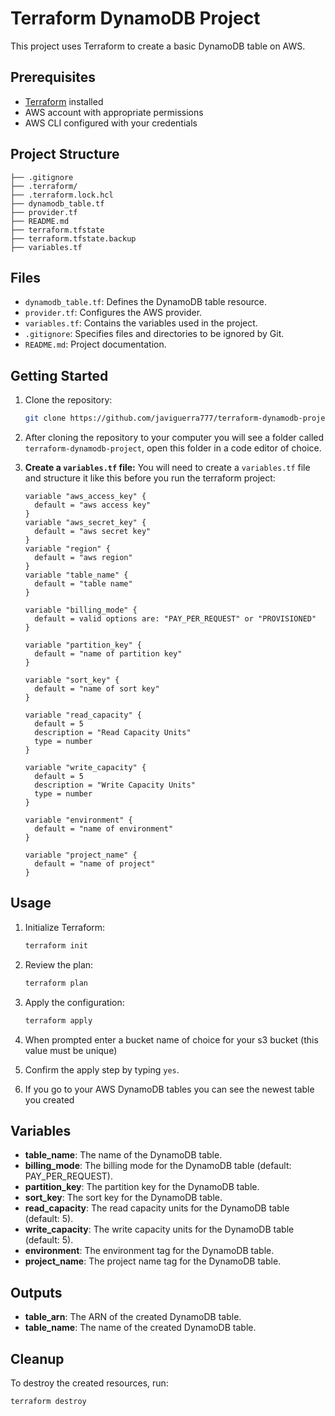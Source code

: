 # Terraform DynamoDB Project

This project uses Terraform to create a basic DynamoDB table on AWS.

## Prerequisites

- [Terraform](https://www.terraform.io/downloads.html) installed
- AWS account with appropriate permissions
- AWS CLI configured with your credentials

## Project Structure
```
├── .gitignore
├── .terraform/ 
├── .terraform.lock.hcl 
├── dynamodb_table.tf 
├── provider.tf 
├── README.md 
├── terraform.tfstate 
├── terraform.tfstate.backup 
├── variables.tf
```

## Files
- `dynamodb_table.tf`: Defines the DynamoDB table resource.
- `provider.tf`: Configures the AWS provider.
- `variables.tf`: Contains the variables used in the project.
- `.gitignore`: Specifies files and directories to be ignored by Git.
- `README.md`: Project documentation.

## Getting Started

1. Clone the repository:
    ```sh
    git clone https://github.com/javiguerra777/terraform-dynamodb-project.git
    ```

2. After cloning the repository to your computer you will see a folder called `terraform-dynamodb-project`, open this folder in a code editor of choice. 

3.  **Create a `variables.tf` file:**
    You will need to create a `variables.tf` file and structure it like this before you run the terraform project:
    ```hcl
    variable "aws_access_key" {
      default = "aws access key"
    }
    variable "aws_secret_key" {
      default = "aws secret key"
    }
    variable "region" {
      default = "aws region"
    }
    variable "table_name" {
      default = "table name"
    }

    variable "billing_mode" {
      default = valid options are: "PAY_PER_REQUEST" or "PROVISIONED"
    }

    variable "partition_key" {
      default = "name of partition key"
    }

    variable "sort_key" {
      default = "name of sort key"
    }

    variable "read_capacity" {
      default = 5
      description = "Read Capacity Units"
      type = number
    }

    variable "write_capacity" {
      default = 5
      description = "Write Capacity Units"
      type = number
    }

    variable "environment" {
      default = "name of environment"
    }

    variable "project_name" {
      default = "name of project"
    }
    ```

## Usage

1. Initialize Terraform:
    ```sh
    terraform init
    ```

2. Review the plan:
    ```sh
    terraform plan
    ```

3. Apply the configuration:
    ```sh
    terraform apply
    ```

4. When prompted enter a bucket name of choice for your s3 bucket (this value must be unique) 

5. Confirm the apply step by typing `yes`.

6. If you go to your AWS DynamoDB tables you can see the newest table you created

## Variables

- **table_name**: The name of the DynamoDB table.
- **billing_mode**: The billing mode for the DynamoDB table (default: PAY_PER_REQUEST).
- **partition_key**: The partition key for the DynamoDB table.
- **sort_key**: The sort key for the DynamoDB table.
- **read_capacity**: The read capacity units for the DynamoDB table (default: 5).
- **write_capacity**: The write capacity units for the DynamoDB table (default: 5).
- **environment**: The environment tag for the DynamoDB table.
- **project_name**: The project name tag for the DynamoDB table.

## Outputs

- **table_arn**: The ARN of the created DynamoDB table.
- **table_name**: The name of the created DynamoDB table.

## Cleanup

To destroy the created resources, run:
```sh
terraform destroy
```